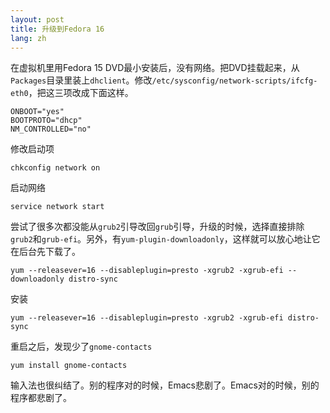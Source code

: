 ```yaml
---
layout: post
title: 升级到Fedora 16
lang: zh
---
```



在虚拟机里用Fedora 15 DVD最小安装后，没有网络。把DVD挂载起来，从`Packages`目录里装上`dhclient`。修改`/etc/sysconfig/network-scripts/ifcfg-eth0`，把这三项改成下面这样。

~~~~~~~~~~
ONBOOT="yes"
BOOTPROTO="dhcp"
NM_CONTROLLED="no"
~~~~~~~~~~

修改启动项

~~~~~~~~~~
chkconfig network on
~~~~~~~~~~

启动网络

~~~~~~~~~~
service network start
~~~~~~~~~~

尝试了很多次都没能从`grub2`引导改回`grub`引导，升级的时候，选择直接排除`grub2`和`grub-efi`。另外，有`yum-plugin-downloadonly`，这样就可以放心地让它在后台先下载了。

~~~~~~~~~~
yum --releasever=16 --disableplugin=presto -xgrub2 -xgrub-efi --downloadonly distro-sync
~~~~~~~~~~

安装

~~~~~~~~~~
yum --releasever=16 --disableplugin=presto -xgrub2 -xgrub-efi distro-sync
~~~~~~~~~~

重启之后，发现少了`gnome-contacts`

~~~~~~~~~~
yum install gnome-contacts
~~~~~~~~~~


输入法也很纠结了。别的程序对的时候，Emacs悲剧了。Emacs对的时候，别的程序都悲剧了。




